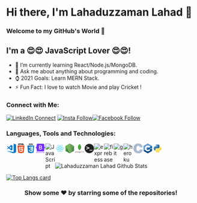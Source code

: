 # Hi there, I'm Lahaduzzaman Lahad 👋

### Welcome to my GitHub's World 🚀

## I'm a 😍😍 JavaScript Lover 😍😍!

- 🌱 I’m currently learning React/Node.js/MongoDB.
- 💬 Ask me about anything about programming and coding.
- ⌚ 2021 Goals: Learn MERN Stack.
- ⚡ Fun Fact: I love to watch Movie and play Cricket !  


### Connect with Me:

[![LinkedIn Connect](https://img.shields.io/badge/%20-Connect-black?color=14171A&labelColor=212121&logo=linkedin&logoColor=ffffff)](https://www.linkedin.com/in/lahaduzzaman-lahad-638601189/)  [![Insta Follow](https://img.shields.io/badge/%20-Follow-black?color=14171A&labelColor=d81b60&logo=instagram&logoColor=ffffff)](https://www.instagram.com/l_a_h_a_d/)[![Facebook Follow](https://img.shields.io/badge/%20-Follow-black?color=14171A&labelColor=1976d2&logo=facebook&logoColor=ffffff)](https://www.facebook.com/lahaduzzaman.lahad.7/)
<br />

### Languages, Tools and Technologies:

<a href='#'><img align="left" alt="Visual Studio Code" width="26px" margin-bottom="25px" src="https://raw.githubusercontent.com/github/explore/80688e429a7d4ef2fca1e82350fe8e3517d3494d/topics/visual-studio-code/visual-studio-code.png" />
<img align="left" alt="HTML5" width="26px" src="https://raw.githubusercontent.com/github/explore/80688e429a7d4ef2fca1e82350fe8e3517d3494d/topics/html/html.png" />
<img align="left" alt="CSS3" width="26px" src="https://raw.githubusercontent.com/github/explore/80688e429a7d4ef2fca1e82350fe8e3517d3494d/topics/css/css.png" />
<img align="left" src="https://raw.githubusercontent.com/devicons/devicon/master/icons/bootstrap/bootstrap-plain-wordmark.svg" alt="bootstrap" width="26px"/>
<img align="left" alt="JavaScript" width="26px" src="https://raw.githubusercontent.com/gtrue&theme=light&lineithub/explore/80688e429a7d4ef2fca1e82350fe8e3517d3494d/topics/javascript/javascript.png" />
<img align="left" alt="React" width="26px" src="https://raw.githubusercontent.com/github/explore/80688e429a7d4ef2fca1e82350fe8e3517d3494d/topics/react/react.png" />
<img align="left" src="https://raw.githubusercontent.com/github/explore/80688e429a7d4ef2fca1e82350fe8e3517d3494d/topics/nodejs/nodejs.png" alt="nodejs" width="26px"/>
<img align="left" src="https://raw.githubusercontent.com/devicons/devicon/master/icons/mongodb/mongodb-original-wordmark.svg" alt="mongodb" width="26px"/>
<img align="left" alt="HTML5" width="26px" src="https://raw.githubusercontent.com/github/explore/80688e429a7d4ef2fca1e82350fe8e3517d3494d/topics/terminal/terminal.png" />
<img align="left" src="https://cdn.jsdelivr.net/gh/devicons/devicon@master/icons/express/express-original.svg" alt="express" width="26px"/>
<img align="left" src="https://www.vectorlogo.zone/logos/firebase/firebase-icon.svg" alt="firebase" width="26px"/>
<img align="left" src="https://www.vectorlogo.zone/logos/git-scm/git-scm-icon.svg" alt="git" width="26px"/>
<img align="left" src="https://www.vectorlogo.zone/logos/heroku/heroku-icon.svg" alt="heroku" width="26px"/></a>
<img align="left" src="https://raw.githubusercontent.com/devicons/devicon/master/icons/c/c-original.svg" alt="c" width="26px"/>
<img align="left" src="https://raw.githubusercontent.com/devicons/devicon/master/icons/cplusplus/cplusplus-original.svg" alt="cplusplus" width="26px"/>
<img align="left" src="https://raw.githubusercontent.com/devicons/devicon/master/icons/python/python-original.svg" alt="python" width="26px" />

<br />
<br />
<br />

<img width="550px" alt="Lahaduzzaman Lahad Github Stats"  src="https://github-readme-stats.vercel.app/api?username=Lahaduzzaman&show_icons=true&theme=radical"/>

[![Top Langs card](https://github-readme-stats.vercel.app/api/top-langs/?username=Lahaduzzaman&card_width=550&true&theme=light&line)](https://github.com/Lahaduzzaman)


<div align="center">

### Show some ❤️ by starring some of the repositories!

</div>
